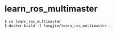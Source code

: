 # learn_ros_multimaster

```
$ cd learn_ros_multimaster
$ docker build -t longjie/learn_ros_multimaster . 
```

